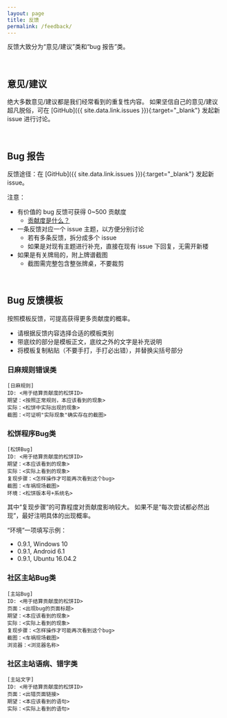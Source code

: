 ```yaml
---
layout: page
title: 反馈
permalink: /feedback/
---
```


反馈大致分为“意见/建议”类和“bug 报告”类。

<br />

## 意见/建议

绝大多数意见/建议都是我们经常看到的重复性内容。
如果坚信自己的意见/建议超凡脱俗，可在
[GitHub]({{ site.data.link.issues }}){:target="_blank"}
发起新 issue 进行讨论。

<br />

## Bug 报告 

反馈途径：在 [GitHub]({{ site.data.link.issues }}){:target="_blank"}
  发起新 issue。

注意：

- 有价值的 bug 反馈可获得 0~500 贡献度
    - [贡献度是什么？](/contribute/)
- 一条反馈对应一个 issue 主题，以方便分别讨论
    - 若有多条反馈，拆分成多个 issue
    - 如果是对现有主题进行补充，直接在现有 issue 下回复，无需开新楼
- 如果是有关牌局的，附上牌谱截图
    - 截图需完整包含整张牌桌，不要裁剪

<br />

## Bug 反馈模板

按照模板反馈，可提高获得更多贡献度的概率。

- 请根据反馈内容选择合适的模板类别
- 带底纹的部分是模板正文，底纹之外的文字是补充说明
- 将模板复制粘贴（不要手打，手打必出错），并替换尖括号部分

### 日麻规则错误类
```
[日麻规则]
ID: <用于结算贡献度的松饼ID>
期望：<按照正常规则，本应该看到的现象>
实际：<松饼中实际出现的现象>
截图：<可证明"实际现象"确实存在的截图>
```

### 松饼程序Bug类
```
[松饼Bug]
ID: <用于结算贡献度的松饼ID>
期望：<本应该看到的现象>
实际：<实际上看到的现象>
复现步骤：<怎样操作才可能再次看到这个bug>
截图：<车祸现场截图>
环境：<松饼版本号+系统名>
```

其中“复现步骤”的可靠程度对贡献度影响较大。
如果不是“每次尝试都必然出现”，最好注明具体的出现概率。

“环境”一项填写示例：
- 0.9.1, Windows 10
- 0.9.1, Android 6.1
- 0.9.1, Ubuntu 16.04.2

### 社区主站Bug类
```
[主站Bug]
ID: <用于结算贡献度的松饼ID>
页面：<出现bug的页面标题>
期望：<本应该看到的现象>
实际：<实际上看到的现象>
复现步骤：<怎样操作才可能再次看到这个bug>
截图：<车祸现场截图>
浏览器：<浏览器名称>
```

### 社区主站语病、错字类
```
[主站文字]
ID: <用于结算贡献度的松饼ID>
页面：<出错页面链接>
期望：<本应该看到的语句>
实际：<实际上看到的语句>
```



